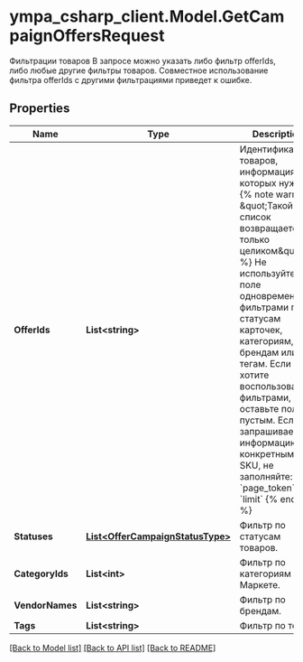 # ympa_csharp_client.Model.GetCampaignOffersRequest
Фильтрации товаров  В запросе можно указать либо фильтр offerIds, либо любые другие фильтры товаров. Совместное использование фильтра offerIds с другими фильтрациями приведет к ошибке. 

## Properties

Name | Type | Description | Notes
------------ | ------------- | ------------- | -------------
**OfferIds** | **List&lt;string&gt;** | Идентификаторы товаров, информация о которых нужна.  {% note warning \&quot;Такой список возвращается только целиком\&quot; %}  Не используйте это поле одновременно с фильтрами по статусам карточек, категориям, брендам или тегам. Если вы хотите воспользоваться фильтрами, оставьте поле пустым.  Если вы запрашиваете информацию по конкретным SKU, не заполняйте:  * &#x60;page_token&#x60; * &#x60;limit&#x60;  {% endnote %}     | [optional] 
**Statuses** | [**List&lt;OfferCampaignStatusType&gt;**](OfferCampaignStatusType.md) | Фильтр по статусам товаров.  | [optional] 
**CategoryIds** | **List&lt;int&gt;** | Фильтр по категориям на Маркете. | [optional] 
**VendorNames** | **List&lt;string&gt;** | Фильтр по брендам. | [optional] 
**Tags** | **List&lt;string&gt;** | Фильтр по тегам. | [optional] 

[[Back to Model list]](../README.md#documentation-for-models) [[Back to API list]](../README.md#documentation-for-api-endpoints) [[Back to README]](../README.md)


